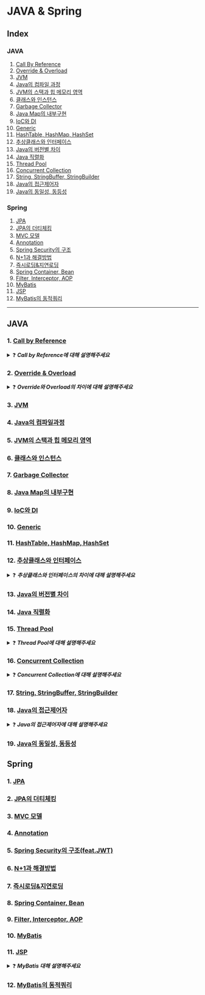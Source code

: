 # JAVA & Spring
## Index
### JAVA
1. [Call By Reference](#1-call-by-reference)
2. [Override & Overload](#2-override--overload)
3. [JVM](#3-jvm)
4. [Java의 컴파일 과정](#4-java의-컴파일과정)
5. [JVM의 스택과 힙 메모리 영역](#5-jvm의-스택과-힙-메모리-영역)
6. [클래스와 인스턴스](#6-클래스와-인스턴스)
7. [Garbage Collector](#7-garbage-collector)
8. [Java Map의 내부구현](#8-java-map의-내부구현)
9. [IoC와 DI](#9-ioc와-di)
10. [Generic](#10-generic)
11. [HashTable, HashMap, HashSet](#11-hashtable-hashmap-hashset)
12. [추상클래스와 인터페이스](#12-추상클래스와-인터페이스)
13. [Java의 버전별 차이](#13-java의-버전별-차이)
14. [Java 직렬화](#14-java-직렬화)
15. [Thread Pool](#15-thread-pool)
16. [Concurrent Collection](#16-concurrent-collection)
17. [String, StringBuffer, StringBuilder](#17-string-stringbuffer-stringbuilder)
18. [Java의 접근제어자](#18-java의-접근제어자)
19. [Java의 동일성, 동등성](#19-java의-동일성-동등성)

### Spring
1. [JPA](#1-jpa)
2. [JPA의 더티체킹](#2-jpa의-더티체킹)
3. [MVC 모델](#3-mvc-모델)
4. [Annotation](#4-annotation)
5. [Spring Security의 구조](#5-spring-security의-구조featjwt)
6. [N+1과 해결방법](#6-n1과-해결방법)
7. [즉시로딩&지연로딩](#7-즉시로딩지연로딩)
8. [Spring Container, Bean](#8-spring-container-bean)
9. [Filter, Interceptor, AOP](#9-filter-interceptor-aop)
10. [MyBatis](#10-mybatis)
11. [JSP](#11-jsp)
12. [MyBatis의 동적쿼리](#12-mybatis의-동적쿼리)

-- -- --
## JAVA
### 1. [Call by Reference](https://skroy0513.tistory.com/18)
<details>
  <summary>❓ <b><i> Call by Reference에 대해 설명해주세요</i></b></summary>
  <div markdown="1">
    &nbsp;&nbsp;Call by Reference는 참조에 의한 호출로, 메소드에 변수를 전달할 때 변수의 참조값인 메모리 주소 값이 전달되며, 메소드 내에서 변수를 수정하면 호출자의 변수도 수정됩니다. Call by Reference는 복사하지 않고 직접 참조를 하기 때문에 상당히 빠른 장점이 있지만, 직접 참조를 하기 때문에 원래의 값이 영향을 받는 리스크가 존재합니다. <br>
    &nbsp;&nbsp;자바는 객체 지향 프로그래밍이기 때문에 Call by Value를 지향하며 그 방식으로 동작합니다. Call by Value는 값에 의한 호출로, 함수가 인수로 전달받은 값을 복사하여 처리 하기 때문에 원본 값은 변경되지 않는 특징이 있습니다. 하지만 Java의 참조타입인 경우 Heap영역에 객체가 들어있고 Stack에는 해당 객체의 주소값을 바라보는데 그 주소값을 복사하여 동작하기 때문에 Call by Reference처럼 동작한다고 느낄 수 있습니다.
  </div>
</details>

### 2. [Override & Overload](https://skroy0513.tistory.com/19)
<details>
  <summary>❓ <b><i> Override와 Overload의 차이에 대해 설명해주세요</i></b></summary>
  <div markdown="1">
    &nbsp;&nbsp;Override는 부모 클래스로부터 상속받은 메소드를 자식 클래스에서 재정의하는 것을 말합니다. 재정의를 하는 것이기 때문에 리턴 타입, 매개변수의 개수, 메소드명이 동일해야 합니다. <br>
    &nbsp;&nbsp;Overload는 두 메소드가 같은 이름을 가지나 매개변수의 수나 타입이 다른 것을 말합니다. 대표적으로 System.out.println()이 있으며, 같은 기능을 하는 메소드를 하나의 이름으로 사용할 수 있습니다. 또한 같은 이름을 쓰기 때문에 타입별로 이름을 별도로 재정의 하지 않아도 되기 때문에 사용함에 있어 편리함이 있습니다.
  </div>
</details>

### 3. [JVM](https://skroy0513.tistory.com/22)
### 4. [Java의 컴파일과정](https://skroy0513.tistory.com/23)
### 5. [JVM의 스택과 힙 메모리 영역](https://skroy0513.tistory.com/25)
### 6. [클래스와 인스턴스](https://skroy0513.tistory.com/26)
### 7. [Garbage Collector](https://skroy0513.tistory.com/27)
### 8. [Java Map의 내부구현](https://skroy0513.tistory.com/28)
### 9. [IoC와 DI](https://skroy0513.tistory.com/29)
### 10. [Generic](https://skroy0513.tistory.com/51)
### 11. [HashTable, HashMap, HashSet](https://skroy0513.tistory.com/52)
### 12. [추상클래스와 인터페이스](https://skroy0513.tistory.com/53)
<details>
  <summary>❓ <b><i> 추상클래스와 인터페이스의 차이에 대해 설명해주세요</i></b></summary>
  <div markdown="1">
    &nbsp;&nbsp;둘 다 상속받은 클래스 혹은 구현하는 인터페이스 안에 있는 추상 메서드를 구현하도록 강제하는 설계도라고 볼 수 있습니다. 다만 추상 클래스는 아직 구현해야 될 것이 남아있는 미완성 설계도이고, 인터페이스는 구현된 것이 없고 밑그림만 그려진 기본 설계도의 차이가 있습니다. <br>
    &nbsp;&nbsp;추상 클래스는 extends 키워드를 사용하고 상속받은 클래스가 기능을 확장시킬 수 있도록 하는 것이 목적입니다. 일반 메서드를 정의할 수 있고 일반 클래스와 동일하게 멤버 변수를 선언하고 사용이 가능합니다. 하지만 다중 상속은 불가능합니다. <br>
    &nbsp;&nbsp;인터페이스는 implements 키워드를 사용하고 구현하는 클래스들의 동일한 실행 기능을 보장하기 위한 것이 목적입니다. 일반 메서드는 static, default 메서드만 정의 가능하고, 멤버 변수는 상수만 사용이 가능합니다. 하지만 인터페이스는 하나의 클래스가 여러 개의 인터페이스를 구현할 수 있다는 특징이 있습니다.
  </div>
</details>

### 13. [Java의 버전별 차이](https://skroy0513.tistory.com/57)
### 14. [Java 직렬화](https://skroy0513.tistory.com/60)
### 15. [Thread Pool](https://skroy0513.tistory.com/61)
<details>
  <summary>❓ <b><i> Thread Pool에 대해 설명해주세요</i></b></summary>
  <div markdown="1">
    &nbsp;&nbsp;작업의 단위인 스레드는 한 번 생성할 때마다 OS가 해당 스레드를 위한 메모리를 확보하고, 필요 없을 땐 이 메모리영역을 회수하는 작업이 일어납니다. 이러한 작업은 큰 비용이 발생하기 때문에 반복적으로 일어나게 된다면 성능상의 영향을 끼칠 수 밖에 없습니다. 이러한 일을 방지하기 위해 Thread Pool에 미리 스레드를 많이 생성해 놓아서 작업이 요청되면 그때마다 Thread Pool에 있는 적절한 스레드에게 작업을 할당합니다. <br>
    &nbsp;&nbsp;이 방식을 사용함으로서 프로그램의 성능 저하를 방지할 수 있으며, 다수의 요청을 효율적으로 처리할 수 있다는 장점이 있습니다. 하지만 Thread Pool을 생성할 때 적절한 양의 스레드를 만들어야 한다는 단점이 있습니다. 너무 많은 스레드를 만들면 일을 하지 않는 스레드가 메모리를 차지하는 일이 일어나며, 너무 적은 스레드를 만들게 되면 리소스 경합이 발생하여 성능에 문제가 생길 수도 있습니다.
  </div>
</details>

### 16. [Concurrent Collection](https://skroy0513.tistory.com/62)
<details>
  <summary>❓ <b><i> Concurrent Collection에 대해 설명해주세요</i></b></summary>
  <div markdown="1">
    &nbsp;&nbsp;Concurrent Collection은 직역하면 병렬 컬렉션으로, 스레드가 병렬적으로 작업을 할 수 있도록 접근이 가능한 Collection을 말합니다. 여러 스레드가 한 번에 접근이 가능하기 때문에 각 스레드의 대기 시간을 줄여주며, 한 번에 하나의 스레드가 접근 가능한 Synchronized 컬렉션보다 성능이 좋습니다. 또한, 하나 이상의 스레드가 병렬적으로 read, write 연산을 할 수 있습니다. <br>
    &nbsp;&nbsp;대표적인 예로는 CopyOnWriteArrayList와 ConcurrentHashMap이 있습니다. ArrayList는 모든 쓰기 작업 시 원본 배열의 요소를 복사하여 새로운 임시 배열을 만들고 이 임시 배열에 쓰기 작업을 한 뒤 원본 배열을 갱신합니다. 동시성을 보장하기 위하여 쓰기 작업인, add() 메소드에 Lock을 겁니다. HashMap은 내부에 16개의 버킷을 가지고 있으며, 각 버킷 마다 자체적으로 Lock을 가지고 있으므로 총 16개의 Lock을 가지고 있습니다. 따라서 16개의 스레드가 동시에 접근이 가능한 HashMap입니다.
  </div>
</details>

### 17. [String, StringBuffer, StringBuilder](https://skroy0513.tistory.com/63)
### 18. [Java의 접근제어자](https://skroy0513.tistory.com/64)
<details>
  <summary>❓ <b><i> Java의 접근제어자에 대해 설명해주세요</i></b></summary>
  <div markdown="1">
    &nbsp;&nbsp;Java의 접근제어자를 통해서 클래스나 클래스의 멤버가 접근할 수 있는 범위를 지정해줍니다. 접근제어자에는 public, protected, default, private 총 4가지가 있으며 클래스는 4가지중 public과 default만 사용 가능합니다.<br>
    &nbsp;&nbsp;public은 패키지와 상관없이 모든 클래스에서 다 사용이 가능하며, protected는 같은 패키지내의 클래스와 다른 패키지의 자손 클래스에서만 사용이 가능합니다. default는 생략이 가능하며 같은 패키지 내의 클래스에서만 사용이 가능합니다. private는 같은 클래스 안에서만 사용이 가능하고, private 접근 제어자를 통해 데이터를 외부로부터 보호할 수 있습니다.
  </div>
</details>

### 19. [Java의 동일성, 동등성](https://skroy0513.tistory.com/72)

## Spring
### 1. [JPA](https://skroy0513.tistory.com/20)
### 2. [JPA의 더티체킹](https://skroy0513.tistory.com/21)
### 3. [MVC 모델](https://skroy0513.tistory.com/30)
### 4. [Annotation](https://skroy0513.tistory.com/31)
### 5. [Spring Security의 구조(feat.JWT)](https://skroy0513.tistory.com/32)
### 6. [N+1과 해결방법](https://skroy0513.tistory.com/33)
### 7. [즉시로딩&지연로딩](https://skroy0513.tistory.com/34)
### 8. [Spring Container, Bean](https://skroy0513.tistory.com/35)
### 9. [Filter, Interceptor, AOP](https://skroy0513.tistory.com/36)
### 10. [MyBatis](https://skroy0513.tistory.com/70)
### 11. [JSP](https://skroy0513.tistory.com/73)
<details>
  <summary>❓ <b><i> MyBatis 대해 설명해주세요</i></b></summary>
  <div markdown="1">
    &nbsp;&nbsp;MyBatis는 SQL Mapper 프레임워크로 프로그램 코드와 쿼리를 분리하여 유지보수와 생산성을 높여줍니다. MyBatis의 장점으로는 크게 4가지가 있습니다. SQL 쿼리를 직접 작성할 수 있기 때문에 유연성의 장점을 가지고, 쿼리과 코드가 분리되어 있어서 코드가 간결하다는 장점이 있습니다. 또한 MyBatis는 캐시 기능을 제공하기 때문에 연산 속도를 높일 수 있는 성능 개선의 장점이 있고, Oracle, MySQL 뿐 아니라 여러 DB도 지원하는 확장성의 장점도 있습니다.
  </div>
</details>

### 12. [MyBatis의 동적쿼리](https://skroy0513.tistory.com/74)
